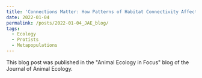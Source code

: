 ```yaml
---
title: 'Connections Matter: How Patterns of Habitat Connectivity Affect Population Dynamics'
date: 2022-01-04
permalink: /posts/2022-01-04_JAE_blog/
tags:
  - Ecology
  - Protists
  - Metapopulations
---
```


This blog post was published in the "Animal Ecology in Focus" blog of the Journal of Animal Ecology.
<a href='https://animalecologyinfocus.com/2022/01/04/connections-matter-how-patterns-of-habitat-connectivity-affect-population-dynamics/'>
